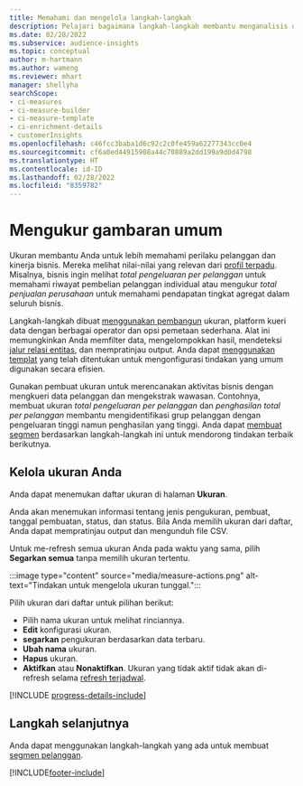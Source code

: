 ```yaml
---
title: Memahami dan mengelola langkah-langkah
description: Pelajari bagaimana langkah-langkah membantu menganalisis dan mencerminkan kinerja bisnis Anda.
ms.date: 02/28/2022
ms.subservice: audience-insights
ms.topic: conceptual
author: m-hartmann
ms.author: wameng
ms.reviewer: mhart
manager: shellyha
searchScope:
- ci-measures
- ci-measure-builder
- ci-measure-template
- ci-enrichment-details
- customerInsights
ms.openlocfilehash: c46fcc3baba1d6c92c2c0fe459a62277343cc0e4
ms.sourcegitcommit: cf6a0ed44915908a44c70889a2dd199a9d0d4798
ms.translationtype: HT
ms.contentlocale: id-ID
ms.lasthandoff: 02/28/2022
ms.locfileid: "8359782"
---
```

# <a name="measures-overview"></a>Mengukur gambaran umum

Ukuran membantu Anda untuk lebih memahami perilaku pelanggan dan kinerja bisnis. Mereka melihat nilai-nilai yang relevan dari [profil terpadu](data-unification.md). Misalnya, bisnis ingin melihat *total pengeluaran per pelanggan* untuk memahami riwayat pembelian pelanggan individual atau mengukur *total penjualan perusahaan* untuk memahami pendapatan tingkat agregat dalam seluruh bisnis.  

Langkah-langkah dibuat [menggunakan pembangun](measure-builder.md) ukuran, platform kueri data dengan berbagai operator dan opsi pemetaan sederhana. Alat ini memungkinkan Anda memfilter data, mengelompokkan hasil, mendeteksi [jalur relasi entitas](relationships.md), dan mempratinjau output. Anda dapat [menggunakan templat](measure-templates.md) yang telah ditentukan untuk mengonfigurasi tindakan yang umum digunakan secara efisien.

Gunakan pembuat ukuran untuk merencanakan aktivitas bisnis dengan mengkueri data pelanggan dan mengekstrak wawasan. Contohnya, membuat ukuran *total pengeluaran per pelanggan* dan *penghasilan total per pelanggan* membantu mengidentifikasi grup pelanggan dengan pengeluaran tinggi namun penghasilan yang tinggi. Anda dapat [membuat segmen](segments.md) berdasarkan langkah-langkah ini untuk mendorong tindakan terbaik berikutnya. 

## <a name="manage-your-measures"></a>Kelola ukuran Anda

Anda dapat menemukan daftar ukuran di halaman **Ukuran**.

Anda akan menemukan informasi tentang jenis pengukuran, pembuat, tanggal pembuatan, status, dan status. Bila Anda memilih ukuran dari daftar, Anda dapat mempratinjau output dan mengunduh file CSV.

Untuk me-refresh semua ukuran Anda pada waktu yang sama, pilih **Segarkan semua** tanpa memilih ukuran tertentu.

:::image type="content" source="media/measure-actions.png" alt-text="Tindakan untuk mengelola ukuran tunggal.":::

Pilih ukuran dari daftar untuk pilihan berikut:

- Pilih nama ukuran untuk melihat rinciannya.
- **Edit** konfigurasi ukuran.
- **segarkan** pengukuran berdasarkan data terbaru.
- **Ubah nama** ukuran.
- **Hapus** ukuran.
- **Aktifkan** atau **Nonaktifkan**. Ukuran yang tidak aktif tidak akan di-refresh selama [refresh terjadwal](system.md#schedule-tab).

[!INCLUDE [progress-details-include](../includes/progress-details-pane.md)]

## <a name="next-step"></a>Langkah selanjutnya

Anda dapat menggunakan langkah-langkah yang ada untuk membuat [segmen pelanggan](segments.md).

[!INCLUDE[footer-include](../includes/footer-banner.md)]
